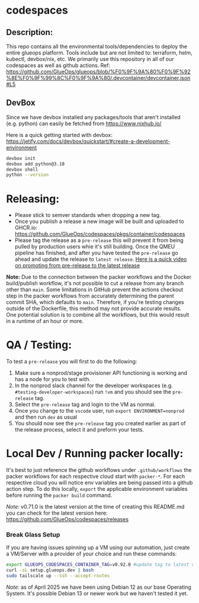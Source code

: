 # codespaces

## Description: 

This repo contains all the environmental tools/dependencies to deploy the entire glueops platform. Tools include but are not limited to: terraform, helm, kubectl, devbox/nix, etc. We primarily use this repository in all of our codespaces as well as github actions. Ref: https://github.com/GlueOps/glueops/blob/%F0%9F%9A%80%F0%9F%92%8E%F0%9F%99%8C%F0%9F%9A%80/.devcontainer/devcontainer.json#L5

## DevBox

Since we have devbox installed any packages/tools that aren't installed (e.g. python) can easily be fetched from https://www.nixhub.io/

Here is a quick getting started with devbox: https://jetify.com/docs/devbox/quickstart/#create-a-development-environment

```bash
devbox init
devbox add python@3.10
devbox shell
python --version
```

# Releasing:
- Please stick to semver standards when dropping a new tag.
- Once you publish a release a new image will be built and uploaded to GHCR.io: https://github.com/GlueOps/codespaces/pkgs/container/codespaces
- Please tag the release as a `pre-release` this will prevent it from being pulled by production users whie it's still building. Once the QMEU pipeline has finished, and after you have tested the `pre-release` go ahead and update the release to `latest release`. [Here is a quick video on promoting from pre-release to the latest release](https://github.com/user-attachments/assets/e94b4b34-9aa7-4440-a3d7-8c49cf32f2ea)



**Note:** Due to the connection between the packer workflows and the Docker build/publish workflow, it's not possible to cut a release from any branch other than `main`. Some limitations in GitHub prevent the actions checkout step in the packer workflows from accurately determining the parent commit SHA, which defaults to `main`. Therefore, if you're testing changes outside of the Dockerfile, this method may not provide accurate results. One potential solution is to combine all the workflows, but this would result in a runtime of an hour or more.


# QA / Testing:

To test a `pre-release` you will first to do the following:
1) Make sure a nonprod/stage provisioner API functioning is working and has a node for you to test with.
2) In the nonprod slack channel for the developer workspaces (e.g. `#testing-developer-workspaces`) run `!vm` and you should see the `pre-release` tag.
3) Select the `pre-release` tag and login to the VM as normal.
4) Once you change to the `vscode` user, run `export ENVIRONMENT=nonprod` and then run `dev` as usual
5) You should now see the `pre-release` tag you created earlier as part of the release process, select it and preform your tests.


# Local Dev / Running packer locally:

It's best to just reference the github workflows under `.github/workflows` the packer workflows for each respective cloud start with `packer-*`. For each respective cloud you will notice env variables are being passed into a github action step. To do this locally, `export` the applicable environment variables before running the `packer build` command.

_Note:_ v0.71.0 is the latest version at the time of creating this README.md you can check for the latest version here: https://github.com/GlueOps/codespaces/releases


### Break Glass Setup

If you are having issues spinning up a VM using our automation, just create a VM/Server with a provider of your choice and run these commands:

```bash
export GLUEOPS_CODESPACES_CONTAINER_TAG=v0.92.0 #update tag to latest version found here: https://github.com/GlueOps/codespaces/releases
curl -sL setup.glueops.dev | bash
sudo tailscale up --ssh --accept-routes
```

_Note:_ as of April 2025 we have been using Debian 12 as our base Operating System. It's possible Debian 13 or newer work but we haven't tested it yet.

